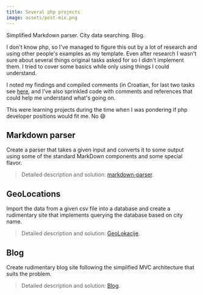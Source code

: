 ```yaml
---
title: Several php projects
image: assets/post-mix.png
---
```


Simplified Markdown parser. City data searching. Blog.

I don't know php, so I've managed to figure this out by a lot of research and using other people's examples as my template. Even after research I wasn't sure about several things original tasks asked for so I didn't implement them. I tried to cover some basics while only using things I could understand.

I noted my findings and compiled comments (in Croatian, for last two tasks see [here](https://github.com/inesucrvenom/practice-archive/job-interview-php/php-comments.pdf), and I've also sprinkled code with comments and references that could help me understand what's going on.

This were learning projects during the time when I was pondering if php developer positions would fit me. No :smile:

## Markdown parser
Create a parser that takes a given input and converts it to some output using some of the standard MarkDown components and some special flavor.

> Detailed description and solution: [markdown-parser](https://github.com/inesucrvenom/practice-archive/job-interview-php/markdown-parser).


## GeoLocations
Import the data from a given csv file into a database and create a rudimentary site that implements querying the database based on city name.

> Detailed description and solution: [GeoLokacije](https://github.com/inesucrvenom/practice-archive/job-interview-php/GeoLokacije).


## Blog
Create rudimentary blog site following the simplified MVC architecture that suits the problem.

> Detailed description and solution: [Blog](https://github.com/inesucrvenom/practice-archive/job-interview-php/Blog).
